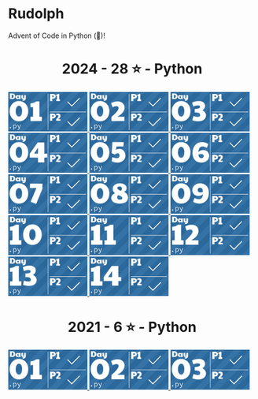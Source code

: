 # Rudolph

Advent of Code in Python (🐍)!

<!-- AOC TILES BEGIN -->
<h1 align="center">
  2024 - 28 ⭐ - Python
</h1>
<a href="src/solutions/2024/day01.py">
  <img src=".aoc_tiles/tiles/2024/01.png" width="161px">
</a>
<a href="src/solutions/2024/day02.py">
  <img src=".aoc_tiles/tiles/2024/02.png" width="161px">
</a>
<a href="src/solutions/2024/day03.py">
  <img src=".aoc_tiles/tiles/2024/03.png" width="161px">
</a>
<a href="src/solutions/2024/day04.py">
  <img src=".aoc_tiles/tiles/2024/04.png" width="161px">
</a>
<a href="src/solutions/2024/day05.py">
  <img src=".aoc_tiles/tiles/2024/05.png" width="161px">
</a>
<a href="src/solutions/2024/day06.py">
  <img src=".aoc_tiles/tiles/2024/06.png" width="161px">
</a>
<a href="src/solutions/2024/day07.py">
  <img src=".aoc_tiles/tiles/2024/07.png" width="161px">
</a>
<a href="src/solutions/2024/day08.py">
  <img src=".aoc_tiles/tiles/2024/08.png" width="161px">
</a>
<a href="src/solutions/2024/day09.py">
  <img src=".aoc_tiles/tiles/2024/09.png" width="161px">
</a>
<a href="src/solutions/2024/day10.py">
  <img src=".aoc_tiles/tiles/2024/10.png" width="161px">
</a>
<a href="src/solutions/2024/day11.py">
  <img src=".aoc_tiles/tiles/2024/11.png" width="161px">
</a>
<a href="src/solutions/2024/day12.py">
  <img src=".aoc_tiles/tiles/2024/12.png" width="161px">
</a>
<a href="src/solutions/2024/day13.py">
  <img src=".aoc_tiles/tiles/2024/13.png" width="161px">
</a>
<a href="src/solutions/2024/day14.py">
  <img src=".aoc_tiles/tiles/2024/14.png" width="161px">
</a>
<h1 align="center">
  2021 - 6 ⭐ - Python
</h1>
<a href="src/solutions/2021/day01.py">
  <img src=".aoc_tiles/tiles/2021/01.png" width="161px">
</a>
<a href="src/solutions/2021/day02.py">
  <img src=".aoc_tiles/tiles/2021/02.png" width="161px">
</a>
<a href="src/solutions/2021/day03.py">
  <img src=".aoc_tiles/tiles/2021/03.png" width="161px">
</a>
<!-- AOC TILES END -->